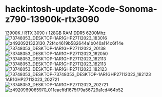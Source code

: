 # hackintosh-update-Xcode-Sonoma-z790-13900k-rtx3090
13900K / RTX 3090 / 128GB RAM DDR5 6200Mhz
![73748053_DESKTOP-1AR1GHP27112023_183016](https://github.com/sonvirgo/hackintosh-update-Xcode-Sonoma-z790-13900k-rtx3090/assets/10823037/4cf9e3a2-b965-4b80-ac5e-4ef0b9feaa6b)
![z4920921323130_72f4c4619b582644a1b040a114c6f14e](https://github.com/sonvirgo/hackintosh-update-Xcode-Sonoma-z790-13900k-rtx3090/assets/10823037/31a92266-66ee-449b-b678-e6b06f98b021)
![73748053_DESKTOP-1AR1GHP27112023_20138](https://github.com/sonvirgo/hackintosh-update-Xcode-Sonoma-z790-13900k-rtx3090/assets/10823037/4d4f0cc1-6e1c-4c1a-a429-4ee36de74df2)
![73748053_DESKTOP-1AR1GHP27112023_182050](https://github.com/sonvirgo/hackintosh-update-Xcode-Sonoma-z790-13900k-rtx3090/assets/10823037/f66dbd63-b57f-4168-9366-3d4baeb37dd2)
![73748053_DESKTOP-1AR1GHP27112023_182113](https://github.com/sonvirgo/hackintosh-update-Xcode-Sonoma-z790-13900k-rtx3090/assets/10823037/1771c24c-4fc3-4995-be99-183191e6a99b)
![73748053_DESKTOP-1AR1GHP27112023_182113](https://github.com/sonvirgo/hackintosh-update-Xcode-Sonoma-z790-13900k-rtx3090/assets/10823037/b93f19b1-243c-43f8-9c59-389a3239c774)
![73748053_DESKTOP-1AR1GHP27112023_182123](https://github.com/sonvirgo/hackintosh-update-Xcode-Sonoma-z790-13900k-rtx3090/assets/10823037/b9f7cacb-8bd5-4646-9344-602120727fb5)
![73748053_DESKTOP-![73748053_DESKTOP-1AR1GHP27112023_182123](https://github.com/sonvirgo/hackintosh-update-Xcode-Sonoma-z790-13900k-rtx3090/assets/10823037/2cb4de9e-e8d5-4231-bba7-6c2da16a1af1)
1AR1GHP27112023_202721](https://github.com/sonvirgo/hackintosh-update-Xcode-Sonoma-z790-13900k-rtx3090/assets/10823037/1494c4a6-c67a-48f4-b58c-347280a6bd02)
![73748053_DESKTOP-1AR1GHP27112023_202721](https://github.com/sonvirgo/hackintosh-update-Xcode-Sonoma-z790-13900k-rtx3090/assets/10823037/3cb6152b-2cd8-44fd-ae1f-b1f0eaff26d0)
![z4920969065970_011eaeffd1675f79a56729a1cd464b52](https://github.com/sonvirgo/hackintosh-update-Xcode-Sonoma-z790-13900k-rtx3090/assets/10823037/49eada04-1ece-4524-8a2d-e847b4320dc5)
